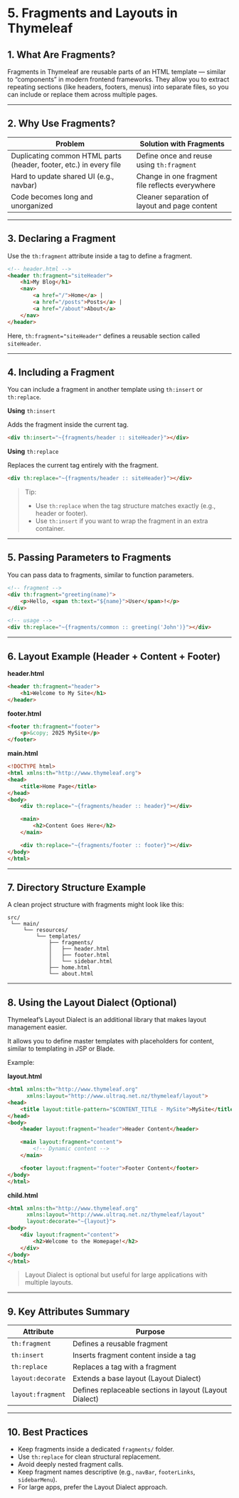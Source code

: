 # 5. Fragments and Layouts in Thymeleaf

## 1. What Are Fragments?

Fragments in Thymeleaf are reusable parts of an HTML template — similar to “components” in modern frontend frameworks.
They allow you to extract repeating sections (like headers, footers, menus) into separate files, so you can include or replace them across multiple pages.

---

## 2. Why Use Fragments?
| Problem                                                            | Solution with Fragments                         |
| ------------------------------------------------------------------ | ----------------------------------------------- |
| Duplicating common HTML parts (header, footer, etc.) in every file | Define once and reuse using `th:fragment`       |
| Hard to update shared UI (e.g., navbar)                            | Change in one fragment file reflects everywhere |
| Code becomes long and unorganized                                  | Cleaner separation of layout and page content   |

---

## 3. Declaring a Fragment

Use the `th:fragment` attribute inside a tag to define a fragment.

```html
<!-- header.html -->
<header th:fragment="siteHeader">
    <h1>My Blog</h1>
    <nav>
        <a href="/">Home</a> |
        <a href="/posts">Posts</a> |
        <a href="/about">About</a>
    </nav>
</header>
```
Here, `th:fragment="siteHeader"` defines a reusable section called `siteHeader`.

---

## 4. Including a Fragment

You can include a fragment in another template using `th:insert` or `th:replace`.

**Using** `th:insert`

Adds the fragment inside the current tag.

```html
<div th:insert="~{fragments/header :: siteHeader}"></div>
```
**Using** `th:replace`

Replaces the current tag entirely with the fragment.

```html
<div th:replace="~{fragments/header :: siteHeader}"></div>
```

> Tip:
> - Use `th:replace` when the tag structure matches exactly (e.g., header or footer).
> - Use `th:insert` if you want to wrap the fragment in an extra container.

---

## 5. Passing Parameters to Fragments

You can pass data to fragments, similar to function parameters.
```html
<!-- fragment -->
<div th:fragment="greeting(name)">
    <p>Hello, <span th:text="${name}">User</span>!</p>
</div>

<!-- usage -->
<div th:replace="~{fragments/common :: greeting('John')}"></div>
```
---

## 6. Layout Example (Header + Content + Footer)

**header.html**
```html
<header th:fragment="header">
    <h1>Welcome to My Site</h1>
</header>
```

**footer.html**

```html
<footer th:fragment="footer">
    <p>&copy; 2025 MySite</p>
</footer>
```

**main.html**

```html
<!DOCTYPE html>
<html xmlns:th="http://www.thymeleaf.org">
<head>
    <title>Home Page</title>
</head>
<body>
    <div th:replace="~{fragments/header :: header}"></div>

    <main>
        <h2>Content Goes Here</h2>
    </main>

    <div th:replace="~{fragments/footer :: footer}"></div>
</body>
</html>
```
---

## 7. Directory Structure Example

A clean project structure with fragments might look like this:

```text
src/
 └── main/
     └── resources/
         └── templates/
             ├── fragments/
             │   ├── header.html
             │   ├── footer.html
             │   └── sidebar.html
             ├── home.html
             └── about.html

```
---

## 8. Using the Layout Dialect (Optional)

Thymeleaf’s Layout Dialect is an additional library that makes layout management easier.

It allows you to define master templates with placeholders for content, similar to templating in JSP or Blade.

Example:

**layout.html**
```html
<html xmlns:th="http://www.thymeleaf.org"
      xmlns:layout="http://www.ultraq.net.nz/thymeleaf/layout">
<head>
    <title layout:title-pattern="$CONTENT_TITLE - MySite">MySite</title>
</head>
<body>
    <header layout:fragment="header">Header Content</header>

    <main layout:fragment="content">
        <!-- Dynamic content -->
    </main>

    <footer layout:fragment="footer">Footer Content</footer>
</body>
</html>
```
**child.html**

```html
<html xmlns:th="http://www.thymeleaf.org"
      xmlns:layout="http://www.ultraq.net.nz/thymeleaf/layout"
      layout:decorate="~{layout}">
<body>
    <div layout:fragment="content">
        <h2>Welcome to the Homepage!</h2>
    </div>
</body>
</html>
```
> Layout Dialect is optional but useful for large applications with multiple layouts.

---

## 9. Key Attributes Summary

| Attribute         | Purpose                                                 |
| ----------------- | ------------------------------------------------------- |
| `th:fragment`     | Defines a reusable fragment                             |
| `th:insert`       | Inserts fragment content inside a tag                   |
| `th:replace`      | Replaces a tag with a fragment                          |
| `layout:decorate` | Extends a base layout (Layout Dialect)                  |
| `layout:fragment` | Defines replaceable sections in layout (Layout Dialect) |

---

## 10. Best Practices

- Keep fragments inside a dedicated `fragments/` folder.
- Use `th:replace` for clean structural replacement.
- Avoid deeply nested fragment calls.
- Keep fragment names descriptive (e.g., `navBar`, `footerLinks`, `sidebarMenu`).
- For large apps, prefer the Layout Dialect approach.
